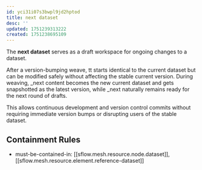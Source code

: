 ```yaml
---
id: yci31i07s3bwpl9jd2hptod
title: next dataset
desc: ''
updated: 1751239313222
created: 1751238695109
---
```


The **next dataset** serves as a draft workspace for ongoing changes to a dataset. 

After a version-bumping weave, tt starts identical to the current dataset but can be modified safely without affecting the stable current version. During weaving, _next content becomes the new current dataset and gets snapshotted as the latest version, while _next naturally remains ready for the next round of drafts.

This allows continuous development and version control commits without requiring immediate version bumps or disrupting users of the stable dataset.


## Containment Rules

- must-be-contained-in: [[sflow.mesh.resource.node.dataset]], [[sflow.mesh.resource.element.reference-dataset]]
